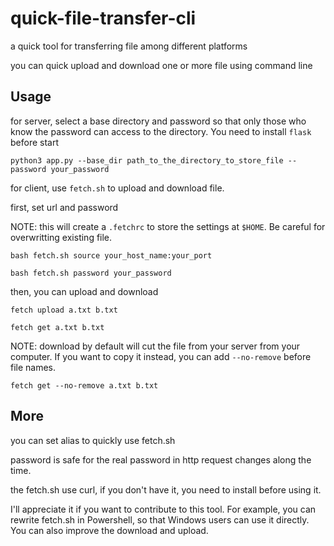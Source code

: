 # quick-file-transfer-cli

a quick tool for transferring file among different platforms

you can quick upload and download one or more file using command line

## Usage

for server, select a base directory and password so that only those who know the password can access to the directory. You need to install `flask` before start

```
python3 app.py --base_dir path_to_the_directory_to_store_file --password your_password
```

for client, use `fetch.sh` to upload and download file.

first, set url and password

NOTE: this will create a `.fetchrc` to store the settings at `$HOME`. Be careful for overwritting existing file.

```
bash fetch.sh source your_host_name:your_port
```

```
bash fetch.sh password your_password
```

then, you can upload and download

```
fetch upload a.txt b.txt
```

```
fetch get a.txt b.txt
```

NOTE: download by default will cut the file from your server from your computer. If you want to copy it instead, you can add `--no-remove` before file names.

```
fetch get --no-remove a.txt b.txt
```

## More

you can set alias to quickly use fetch.sh

password is safe for the real password in http request changes along the time.

the fetch.sh use curl, if you don't have it, you need to install before using it.

I'll appreciate it if you want to contribute to this tool. For example, you can rewrite fetch.sh in Powershell, so that Windows users can use it directly. You can also improve the download and upload.


